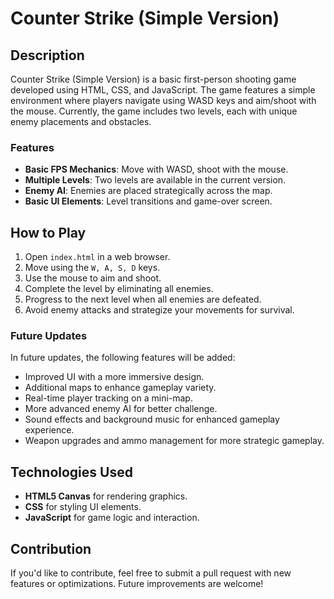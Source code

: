 # Counter Strike (Simple Version)

## Description
Counter Strike (Simple Version) is a basic first-person shooting game developed using HTML, CSS, and JavaScript. The game features a simple environment where players navigate using WASD keys and aim/shoot with the mouse. Currently, the game includes two levels, each with unique enemy placements and obstacles. 


### Features
- **Basic FPS Mechanics**: Move with WASD, shoot with the mouse.
- **Multiple Levels**: Two levels are available in the current version.
- **Enemy AI**: Enemies are placed strategically across the map.
- **Basic UI Elements**: Level transitions and game-over screen.


## How to Play
1. Open `index.html` in a web browser.
2. Move using the `W, A, S, D` keys.
3. Use the mouse to aim and shoot.
4. Complete the level by eliminating all enemies.
5. Progress to the next level when all enemies are defeated.
6. Avoid enemy attacks and strategize your movements for survival.


### Future Updates
In future updates, the following features will be added:
- Improved UI with a more immersive design.
- Additional maps to enhance gameplay variety.
- Real-time player tracking on a mini-map.
- More advanced enemy AI for better challenge.
- Sound effects and background music for enhanced gameplay experience.
- Weapon upgrades and ammo management for more strategic gameplay.


## Technologies Used
- **HTML5 Canvas** for rendering graphics.
- **CSS** for styling UI elements.
- **JavaScript** for game logic and interaction.


## Contribution
If you'd like to contribute, feel free to submit a pull request with new features or optimizations. Future improvements are welcome!

